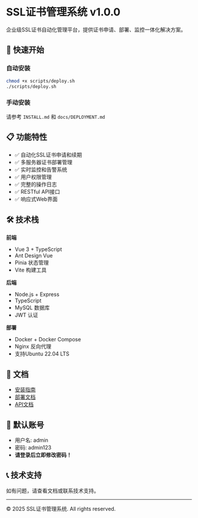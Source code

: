 # SSL证书管理系统 v1.0.0

企业级SSL证书自动化管理平台，提供证书申请、部署、监控一体化解决方案。

## 🚀 快速开始

### 自动安装
```bash
chmod +x scripts/deploy.sh
./scripts/deploy.sh
```

### 手动安装
请参考 `INSTALL.md` 和 `docs/DEPLOYMENT.md`

## 📋 功能特性

- ✅ 自动化SSL证书申请和续期
- ✅ 多服务器证书部署管理
- ✅ 实时监控和告警系统
- ✅ 用户权限管理
- ✅ 完整的操作日志
- ✅ RESTful API接口
- ✅ 响应式Web界面

## 🛠️ 技术栈

**前端**
- Vue 3 + TypeScript
- Ant Design Vue
- Pinia 状态管理
- Vite 构建工具

**后端**
- Node.js + Express
- TypeScript
- MySQL 数据库
- JWT 认证

**部署**
- Docker + Docker Compose
- Nginx 反向代理
- 支持Ubuntu 22.04 LTS

## 📖 文档

- [安装指南](INSTALL.md)
- [部署文档](docs/DEPLOYMENT.md)
- [API文档](docs/API.md)

## 🔐 默认账号

- 用户名: admin
- 密码: admin123
- **请登录后立即修改密码！**

## 📞 技术支持

如有问题，请查看文档或联系技术支持。

---

© 2025 SSL证书管理系统. All rights reserved.

